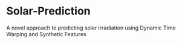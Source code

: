 # Solar-Prediction
A novel approach to predicting solar irradiation using Dynamic Time Warping and Synthetic Features
